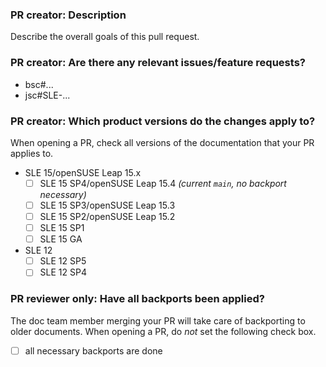 ### PR creator: Description

Describe the overall goals of this pull request.


### PR creator: Are there any relevant issues/feature requests?

* bsc#...
* jsc#SLE-...


### PR creator: Which product versions do the changes apply to?

When opening a PR, check all versions of the documentation that your PR applies to.

- SLE 15/openSUSE Leap 15.x
  - [ ] SLE 15 SP4/openSUSE Leap 15.4 *(current `main`, no backport necessary)*
  - [ ] SLE 15 SP3/openSUSE Leap 15.3
  - [ ] SLE 15 SP2/openSUSE Leap 15.2
  - [ ] SLE 15 SP1
  - [ ] SLE 15 GA
- SLE 12
  - [ ] SLE 12 SP5
  - [ ] SLE 12 SP4

### PR reviewer only: Have all backports been applied?

The doc team member merging your PR will take care of backporting to older documents.
When opening a PR, do *not* set the following check box.

- [ ] all necessary backports are done
